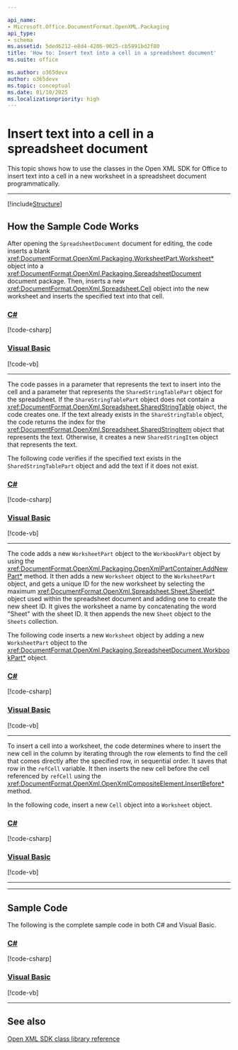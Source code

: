```yaml
---

api_name:
- Microsoft.Office.DocumentFormat.OpenXML.Packaging
api_type:
- schema
ms.assetid: 5ded6212-e8d4-4206-9025-cb5991bd2f80
title: 'How to: Insert text into a cell in a spreadsheet document'
ms.suite: office

ms.author: o365devx
author: o365devx
ms.topic: conceptual
ms.date: 01/10/2025
ms.localizationpriority: high
---
```

# Insert text into a cell in a spreadsheet document

This topic shows how to use the classes in the Open XML SDK for
Office to insert text into a cell in a new worksheet in a spreadsheet
document programmatically.

--------------------------------------------------------------------------------

[!include[Structure](../includes/spreadsheet/structure.md)]

## How the Sample Code Works
After opening the `SpreadsheetDocument`
document for editing, the code inserts a blank <xref:DocumentFormat.OpenXml.Packaging.WorksheetPart.Worksheet*> object into a <xref:DocumentFormat.OpenXml.Packaging.SpreadsheetDocument> document package. Then,
inserts a new <xref:DocumentFormat.OpenXml.Spreadsheet.Cell> object into the new worksheet and
inserts the specified text into that cell.

### [C#](#tab/cs-1)
[!code-csharp[](../../samples/spreadsheet/insert_textto_a_cell/cs/Program.cs#snippet1)]

### [Visual Basic](#tab/vb-1)
[!code-vb[](../../samples/spreadsheet/insert_textto_a_cell/vb/Program.vb#snippet1)]
***


The code passes in a parameter that represents the text to insert into
the cell and a parameter that represents the `SharedStringTablePart` object for the spreadsheet.
If the `ShareStringTablePart` object does not
contain a <xref:DocumentFormat.OpenXml.Spreadsheet.SharedStringTable> object, the code creates
one. If the text already exists in the `ShareStringTable` object, the code returns the
index for the <xref:DocumentFormat.OpenXml.Spreadsheet.SharedStringItem> object that represents the
text. Otherwise, it creates a new `SharedStringItem` object that represents the text.

The following code verifies if the specified text exists in the `SharedStringTablePart` object and add the text if
it does not exist.

### [C#](#tab/cs-2)
[!code-csharp[](../../samples/spreadsheet/insert_textto_a_cell/cs/Program.cs#snippet2)]

### [Visual Basic](#tab/vb-2)
[!code-vb[](../../samples/spreadsheet/insert_textto_a_cell/vb/Program.vb#snippet2)]
***


The code adds a new `WorksheetPart` object to
the `WorkbookPart` object by using the <xref:DocumentFormat.OpenXml.Packaging.OpenXmlPartContainer.AddNewPart*> method. It then adds a new `Worksheet` object to the `WorksheetPart` object, and gets a unique ID for
the new worksheet by selecting the maximum <xref:DocumentFormat.OpenXml.Spreadsheet.Sheet.SheetId*> object used within the spreadsheet
document and adding one to create the new sheet ID. It gives the
worksheet a name by concatenating the word "Sheet" with the sheet ID. It
then appends the new `Sheet` object to the
`Sheets` collection.

The following code inserts a new `Worksheet`
object by adding a new `WorksheetPart` object
to the <xref:DocumentFormat.OpenXml.Packaging.SpreadsheetDocument.WorkbookPart*> object.

### [C#](#tab/cs-3)
[!code-csharp[](../../samples/spreadsheet/insert_textto_a_cell/cs/Program.cs#snippet3)]

### [Visual Basic](#tab/vb-3)
[!code-vb[](../../samples/spreadsheet/insert_textto_a_cell/vb/Program.vb#snippet3)]
***


To insert a cell into a worksheet, the code determines where to insert
the new cell in the column by iterating through the row elements to find
the cell that comes directly after the specified row, in sequential
order. It saves that row in the `refCell`
variable. It then inserts the new cell before the cell referenced by
`refCell` using the <xref:DocumentFormat.OpenXml.OpenXmlCompositeElement.InsertBefore*> method.

In the following code, insert a new `Cell`
object into a `Worksheet` object.

### [C#](#tab/cs-4)
[!code-csharp[](../../samples/spreadsheet/insert_textto_a_cell/cs/Program.cs#snippet4)]

### [Visual Basic](#tab/vb-4)
[!code-vb[](../../samples/spreadsheet/insert_textto_a_cell/vb/Program.vb#snippet4)]
***


--------------------------------------------------------------------------------
## Sample Code

The following is the complete sample code in both C\# and Visual Basic.

### [C#](#tab/cs)
[!code-csharp[](../../samples/spreadsheet/insert_textto_a_cell/cs/Program.cs#snippet0)]

### [Visual Basic](#tab/vb)
[!code-vb[](../../samples/spreadsheet/insert_textto_a_cell/vb/Program.vb#snippet0)]

--------------------------------------------------------------------------------
## See also


[Open XML SDK class library reference](/office/open-xml/open-xml-sdk)
